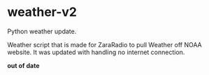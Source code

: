 # weather-v2
 Python weather update. 

 Weather script that is made for ZaraRadio to pull 
Weather off NOAA website. It was updated with handling 
no internet connection. 

**out of date**
  
